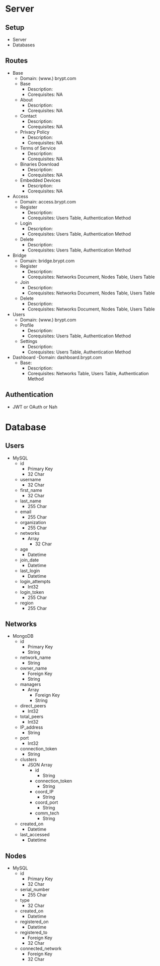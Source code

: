 # Server

## Setup
- Server
- Databases

## Routes
- Base
    - Domain: (www.) brypt.com
    - Base
        - Description:
        - Corequisites: NA
    - About
        - Description:
        - Corequisites: NA
    - Contact
        - Description:
        - Corequisites: NA
    - Privacy Policy
        - Description:
        - Corequisites: NA
    - Terms of Service
        - Description:
        - Corequisites: NA
    - Binaries Download
        - Description:
        - Corequisites: NA
    - Embedded Devices
        - Description:
        - Corequisites: NA
- Access
    - Domain: access.brypt.com
    - Register
        - Description:
        - Corequisites: Users Table, Authentication Method
    - Login
        - Description:
        - Corequisites: Users Table, Authentication Method
    - Delete
        - Description:
        - Corequisites: Users Table, Authentication Method
- Bridge
    - Domain: bridge.brypt.com
    - Register
        - Description:
        - Corequisites: Networks Document, Nodes Table, Users Table
    - Join
        - Description:
        - Corequisites: Networks Document, Nodes Table, Users Table
    - Delete
        - Description:
        - Corequisites: Networks Document, Nodes Table, Users Table
- Users
    - Domain: (www.) brypt.com
    - Profile
        - Description:
        - Corequisites: Users Table, Authentication Method
    - Settings
        - Description:
        - Corequisites: Users Table, Authentication Method
- Dashboard
    -Domain: dashboard.brypt.com
    - Base:
        - Description:
        - Corequisites: Networks Table, Users Table, Authentication Method

## Authentication
- JWT or OAuth or Nah

# Database
## Users
- MySQL
    - id
        - Primary Key
        - 32 Char
    - username
        - 32 Char
    - first_name
        - 32 Char
    - last_name
        - 255 Char
    - email
        - 255 Char
    - organization
        - 255 Char
    - networks
        - Array
            - 32 Char
    - age
        - Datetime
    - join_date
        - Datetime
    - last_login
        - Datetime
    - login_attempts
        - Int32
    - login_token
        - 255 Char
    - region
        - 255 Char

## Networks
- MongoDB
    - id
        - Primary Key
        - String
    - network_name
        - String
    - owner_name
        - Foreign Key
        - String
    - managers
        - Array
            - Foreign Key
            - String
    - direct_peers
        - Int32
    - total_peers
        - Int32
    - IP_address
        - String
    - port
        - Int32
    - connection_token
        - String
    - clusters
        - JSON Array
           - id
              - String
           - connection_token
              - String
           - coord_IP
              - String
           - coord_port
              - String
           - comm_tech
              - String
    - created_on
        - Datetime
    - last_accessed
        - Datetime

## Nodes
- MySQL
    - id
        - Primary Key
        - 32 Char
    - serial_number
        - 255 Char
    - type
        - 32 Char
    - created_on
        - Datetime
    - registered_on
        - Datetime
    - registered_to
        - Foreign Key
        - 32 Char
    - connected_network
        - Foreign Key
        - 32 Char
